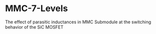 # MMC-7-Levels
The effect of parasitic inductances in MMC Submodule at the switching behavior of the SiC MOSFET

